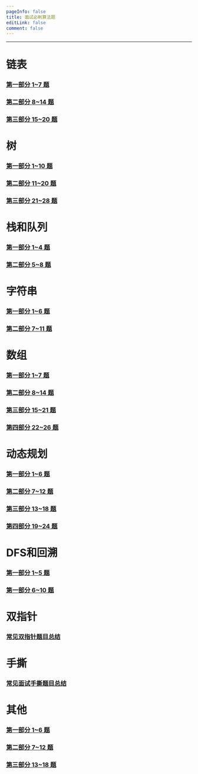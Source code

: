 ```yaml
---
pageInfo: false
title: 面试必刷算法题
editLink: false
comment: false
---
```


-----
# 链表

### [第一部分 1~7 题](./linklist/01.md)

### [第二部分 8~14 题](./linklist/02.md)

### [第三部分 15~20 题](./linklist/03.md)


# 树

### [第一部分 1~10 题](./tree/01.md)

### [第二部分 11~20 题](./tree/02.md)

### [第三部分 21~28 题](./tree/03.md)



# 栈和队列

### [第一部分 1~4 题](./stark-queue/01.md)

### [第二部分 5~8 题](./stark-queue/02.md)


# 字符串

### [第一部分 1~6 题](./string/01.md)

### [第二部分 7~11 题](./string/02.md)


# 数组

### [第一部分 1~7 题](./array/01.md)

### [第二部分 8~14 题](./array/02.md)

### [第三部分 15~21 题](./array/03.md)

### [第四部分 22~26 题](./array/04.md)


# 动态规划

### [第一部分 1~6 题](./dp/01.md)

### [第二部分 7~12 题](./dp/02.md)

### [第三部分 13~18 题](./dp/03.md)

### [第四部分 19~24 题](./dp/04.md)


# DFS和回溯

### [第一部分 1~5 题](./dfs-backtrack/01.md)

### [第一部分 6~10 题](./dfs-backtrack/02.md)


# 双指针

### [常见双指针题目总结](./twoPoint/01.md)

# 手撕

### [常见面试手撕题目总结](./handtearing.md)


# 其他

### [第一部分 1~6 题](./other/01.md)

### [第二部分 7~12 题](./other/02.md)

### [第三部分 13~18 题](./other/03.md)